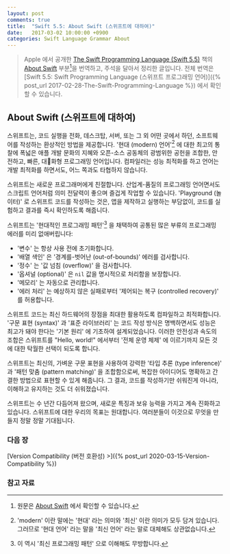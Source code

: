 ```yaml
---
layout: post
comments: true
title:  "Swift 5.5: About Swift (스위프트에 대하여)"
date:   2017-03-02 10:00:00 +0900
categories: Swift Language Grammar About
---
```


> Apple 에서 공개한 [The Swift Programming Language (Swift 5.5)](https://docs.swift.org/swift-book/) 책의 [About Swift](https://docs.swift.org/swift-book/) 부분[^About-Swift]을 번역하고, 주석을 달아서 정리한 글입니다. 전체 번역은 [Swift 5.5: Swift Programming Language (스위프트 프로그래밍 언어)]({% post_url 2017-02-28-The-Swift-Programming-Language %}) 에서 확인할 수 있습니다.

## About Swift (스위프트에 대하여)

스위프트는, 코드 실행을 전화, 데스크탑, 서버, 또는 그 외 어떤 곳에서 하던, 소프트웨어를 작성하는 환상적인 방법을 제공합니다. '현대 (modern) 언어'[^modern] 에 대한 최고의 통찰에 폭넓은 애플 개발 문화의 지혜와 오픈-소스 공동체의 광범위한 공헌을 조합한, 안전하고, 빠른, 대화형 프로그래밍 언어입니다. 컴파일러는 성능 최적화를 하고 언어는 개발 최적화를 하면서도, 어느 쪽과도 타협하지 않습니다.

스위프트는 새로운 프로그래머에게 친절합니다. 산업계-품질의 프로그래밍 언어면서도 스크립트 언어처럼 의미 전달력이 좋으며 즐겁게 작업할 수 있습니다. 'Playground (놀이터)' 로 스위프트 코드를 작성하는 것은, 앱을 제작하고 실행하는 부담없이, 코드를 실험하고 결과를 즉시 확인하도록 해줍니다.

스위프트는 '현대적인 프로그래밍 패턴'[^modern-programming-patterns] 을 채택하여 공통된 많은 부류의 프로그래밍 에러를 미리 없애버립니다:

* '변수' 는 항상 사용 전에 초기화합니다.
* '배열 색인' 은 '경계를-벗어난 (out-of-bounds)' 에러를 검사합니다.
* '정수' 는 '값 넘침 (overflow)' 을 검사합니다.
* '옵셔널 (optional)' 은 `nil` 값을 명시적으로 처리함을 보장합니다.
* '메모리' 는 자동으로 관리합니다.
* '에러 처리' 는 예상하지 않은 실패로부터 '제어되는 복구 (controlled recovery)' 를 허용합니다.

스위프트 코드는 최신 하드웨어의 장점을 최대한 활용하도록 컴파일하고 최적화합니다. '구문 표현 (syntax)' 과 '표준 라이브러리' 는 코드 작성 방식은 명백하면서도 성능은 최고가 돼야 한다는 '기본 원리' 에 기초하여 설계되었습니다. 이러한 안전성과 속도의 조합은 스위프트를 "Hello, world!" 에서부터 '전체 운영 체제' 에 이르기까지 모든 것에 대한 탁월한 선택이 되도록 합니다.

스위프트는 최신의, 가벼운 구문 표현을 사용하여 강력한 '타입 추론 (type inference)' 과 '패턴 맞춤 (pattern matching)' 을 조합함으로써, 복잡한 아이디어도 명확하고 간결한 방법으로 표현할 수 있게 해줍니다. 그 결과, 코드를 작성하기만 쉬워진게 아니라, 이해하고 유지하는 것도 더 쉬워졌습니다.

스위프트는 수 년간 다듬어져 왔으며, 새로운 특징과 보유 능력을 가지고 계속 진화하고 있습니다. 스위프트에 대한 우리의 목표는 원대합니다. 여러분들이 이것으로 무엇을 만들지 정말 정말 기대됩니다.

### 다음 장

[Version Compatibility (버전 호환성) >]({% post_url 2020-03-15-Version-Compatibility %})

### 참고 자료

[^About-Swift]: 원문은 [About Swift](https://docs.swift.org/swift-book/) 에서 확인할 수 있습니다.

[^modern]: 'modern' 이란 말에는 '현대' 라는 의미와 '최신' 이란 의미가 모두 담겨 있습니다. 그러므로 '현대 언어' 라는 말을 '최신 언어' 라는 말로 대체해도 상관없습니다.

[^modern-programming-patterns]: 이 역시 '최신 프로그래밍 패턴' 으로 이해해도 무방합니다.
